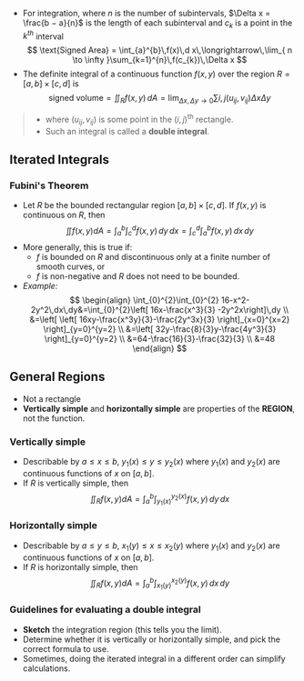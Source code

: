 - For integration, where $n$ is the number of subintervals, $\Delta x = \frac{b − a}{n}$ is the length of each subinterval and $c_k$ is a point in the $k^{th}$ interval
$$
\text{Signed Area} = \int_{a}^{b}\,f(x)\,d x\,\longrightarrow\,\lim_{ n \to \infty }\sum_{k=1}^{n}\,f(c_{k})\,\Delta x
$$
- The definite integral of a continuous function $f(x,y)$ over the region $R=[a,b]\times[c,d]$ is
$$
\text{signed volume}=\iint_{R} f(x,y)\,dA=\lim_{ \Delta x,\Delta y \to 0 } \sum i,j(u_{ij},v_{ij})\Delta x\Delta y
$$
> - where $(u_{ij},v_{ij})$ is some point in the $(i,j)$<sup>th</sup> rectangle.
> - Such an integral is called a **double integral**.
## Iterated Integrals
### Fubini's Theorem
- Let $R$ be the bounded rectangular region $[a,b]\times[c,d]$. If $f(x,y)$ is continuous on $R$, then
$$
\iint f(x,y)dA=\int_{a}^{b}\int_{c}^{d} f(x,y)\,dy\,dx=\int_{c}^{d}\int_{a}^{b} f(x,y)\,dx\,dy
$$
- More generally, this is true if:
	- $f$ is bounded on $R$ and discontinuous only at a finite number of smooth curves, or
	- $f$ is non-negative and $R$ does not need to be bounded.
- *Example:*
$$
\begin{align}
\int_{0}^{2}\int_{0}^{2} 16-x^2-2y^2\,dx\,dy&=\int_{0}^{2}\left[ 16x-\frac{x^3}{3} -2y^2x\right]\,dy \\
&=\left[  \left[  16xy-\frac{x^3y}{3}-\frac{2y^3x}{3}  \right]_{x=0}^{x=2} \right]_{y=0}^{y=2} \\
&=\left[ 32y-\frac{8}{3}y-\frac{4y^3}{3} \right]_{y=0}^{y=2} \\
&=64-\frac{16}{3}-\frac{32}{3} \\
&=48
\end{align}
$$
## General Regions
- Not a rectangle
- **Vertically simple** and **horizontally simple** are properties of the **REGION**, not the function.
### Vertically simple
- Describable by $a≤x≤b$, $y_1(x)≤y≤y_2(x)$ where $y_1(x)$ and $y_2(x)$ are continuous functions of $x$ on $[a,b]$.
- If $R$ is vertically simple, then
$$
\iint_R f(x,y) dA=\int_{a}^{b}\int_{y_1(x)}^{y_2(x)} f(x,y)\,dy\,dx 
$$
### Horizontally simple
- Describable by $a≤y≤b$, $x_1(y)≤x≤x_2(y)$ where $y_1(x)$ and $y_2(x)$ are continuous functions of $x$ on $[a,b]$.
- If $R$ is horizontally simple, then
$$
\iint_R f(x,y) dA=\int_{a}^{b}\int_{x_1(y)}^{x_2(y)} f(x,y)\,dx\,dy 
$$
### Guidelines for evaluating a double integral
- **Sketch** the integration region (this tells you the limit).
- Determine whether it is vertically or horizontally simple, and pick the correct formula to use.
- Sometimes, doing the iterated integral in a different order can simplify calculations.